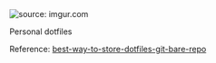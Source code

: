 <img src="https://i.imgur.com/XW6tppE.png" title="source: imgur.com" />

Personal dotfiles

Reference: [best-way-to-store-dotfiles-git-bare-repo](https://developer.atlassian.com/blog/2016/02/best-way-to-store-dotfiles-git-bare-repo/)
